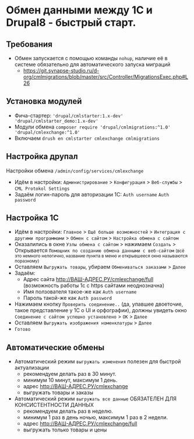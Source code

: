 # Обмен данными между 1С и Drupal8 - быстрый старт.

## Требования

* Обмен запускается с помощью команды `nohup`, наличие её в системе обязательно для автоматического запуска миграций 
  - https://git.synapse-studio.ru/d-org/cmlmigrations/blob/master/src/Controller/MigrationsExec.php#L26

## Установка модулей
* Фича-стартер: `'drupal/cmlstarter:1.x-dev' 'drupal/cmlstarter_demo:1.x-dev'`
* Модули обмена `composer require 'drupal/cmlmigrations:^1.0' 'drupal/cmlexchange:^1.0'`
* Включаем `drush en cmlstarter cmlexchange cmlmigrations`

## Настройка друпал
Настройки обмена `/admin/config/services/cmlexchange`
* Идём в настройки: `Администрирование` > `Конфигурация` > `Веб-службы` > `CML Protokol Settings`
* Задаём логин-пароль для авторизации 1С: `Auth username` `Auth password`

## Настройка 1С
* Идём в настройки: `Главное` > `Ещё больше возможностей` > `Интеграция с другими программами` > `Обмен с сайтом` > `Настройка обмена с сайтом`
* Оказалились в окне `Узлы обмена с сайтом` > нажимаем `Создать` > Открывается `Помощник по созданию обмена данными с веб-сайтом` <small>(всё это немного нелогично, название пункта в меню и открывшееся окно называются поразному) </small>
* Оставляем `Выгружать товары`, убираем `Обмениваться заказами` > `Далее`
* Задаём:
  - Адрес сайта http://ВАШ-АДРЕС.РУ/cmlexchange/full (возможность работы 1с с https сайтами неоднозначна) 
  - Имя ползователя такое-же как `Auth username`
  - Пароль такой-же как `Auth password`
* Нажимаем кнопку `Проверить соединение..` (да, упавшее двоеточие, такое представление у 1С о UI и орфографии), должны увидеть окно `Соединение с сайтом успешно установлено` > `ОК` > `Далее`
* Оставляем `Выгружать изображения номенклатуры` > `Далее`
* `Готово`

## Автоматические обмены

* Автоматический режим `выгружать изменения` полезен для быстрой актуализации
  - рекомендуем делать раз в 30 минут.
  - минимум 10 минут, максимум 1 день.
  - адрес http://ВАШ-АДРЕС.РУ/cmlexchange
  - выгружать товары и заказы
* Автоматический режим `выгружать все данные` ОБЯЗАТЕЛЕН ДЛЯ КОНСИСТЕНТНОСТИ ДАННЫХ
  - рекомендуем делать раз в неделю.
  - минимум 1 раз в день ночью, максимум 1 раз в 2 недели.
  - адрес http://ВАШ-АДРЕС.РУ/cmlexchange/full
  - выгружать только товары и цены
